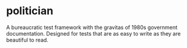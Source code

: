 # politician
A bureaucratic test framework with the gravitas of 1980s government documentation. Designed for tests that are as easy to write as they are beautiful to read.
